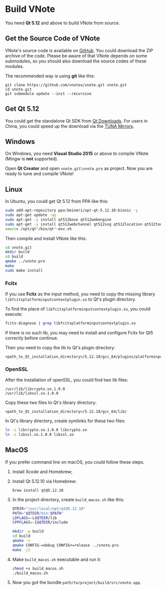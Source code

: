 # Build VNote
You need **Qt 5.12** and above to build VNote from source.

## Get the Source Code of VNote
VNote's source code is available on [GitHub](https://github.com/vnotex/vnote). You could download the ZIP archive of the code. Please be aware of that VNote depends on some submodules, so you should also download the source codes of these modules.

The recommended way is using **git** like this:

```
git clone https://github.com/vnotex/vnote.git vnote.git
cd vnote.git
git submodule update --init --recursive
```

## Get Qt 5.12
You could get the standalone Qt SDK from [Qt Downloads](http://info.qt.io/download-qt-for-application-development). For users in China, you could speed up the download via the [TUNA Mirrors](https://mirrors4.tuna.tsinghua.edu.cn/qt/official_releases/qt/5.12/).

## Windows
On Windows, you need **Visual Studio 2015** or above to compile VNote (Mingw is **not** supported).

Open **Qt Creator** and open `vnote.git\vnote.pro` as project. Now you are ready to tune and compile VNote!

## Linux
In Ubuntu, you could get Qt 5.12 from PPA like this:

```sh
sudo add-apt-repository ppa:beineri/opt-qt-5.12.10-bionic -y
sudo apt-get update -qq
sudo apt-get -y install qt512base qt512webengine
sudo apt-get -y install qt512webchannel qt512svg qt512location qt512tools qt512translations
source /opt/qt*/bin/qt*-env.sh
```

Then compile and install VNote like this:

```sh
cd vnote.git
mkdir build
cd build
qmake ../vnote.pro
make
sudo make install
```

### Fcitx
If you use **Fcitx** as the input method, you need to copy the missing library `libfcitxplatforminputcontextplugin.so` to Qt's plugin directory.

To find the place of `libfcitxplatforminputcontextplugin.so`, you could execute:

```sh
fcitx-diagnose | grep libfcitxplatforminputcontextplugin.so
```

If there is no such lib, you may need to install and configure Fcitx for Qt5 correctly before continue.

Then you need to copy the lib to Qt's plugin directory:

```
<path_to_Qt_installation_directory>/5.12.10/gcc_64/plugins/platforminputcontexts/
```

### OpenSSL
After the installation of openSSL, you could find two lib files:

```
/usr/lib/libcrypto.so.1.0.0
/usr/lib/libssl.so.1.0.0
```

Copy these two files to Qt's library directory:

```
<path_to_Qt_installation_directory>/5.12.10/gcc_64/lib/
```

In Qt's library directory, create symlinks for these two files:

```sh
ln -s libcrypto.so.1.0.0 libcrypto.so
ln -s libssl.so.1.0.0 libssl.so
```

## MacOS
If you prefer command line on macOS, you could follow these steps.

1. Install Xcode and Homebrew;
2. Install Qt 5.12.10 via Homebrew:

    ```
    brew install qt@5.12.10
    ```

3. In the project directory, create `build_macos.sh` like this:

    ```sh
    QTDIR="/usr/local/opt/qt@5.12.10"
    PATH="$QTDIR/bin:$PATH"
    LDFLAGS=-L$QTDIR/lib
    CPPFLAGS=-I$QTDIR/include

    mkdir -p build
    cd build
    qmake -v
    qmake CONFIG-=debug CONFIG+=release ../vnote.pro
    make -j2
    ```

4. Make `build_macos.sh` executable and run it:

    ```sh
    chmod +x build_macos.sh
    ./build_macos.sh
    ```

5. Now you got the bundle `path/to/project/build/src/vnote.app`.
